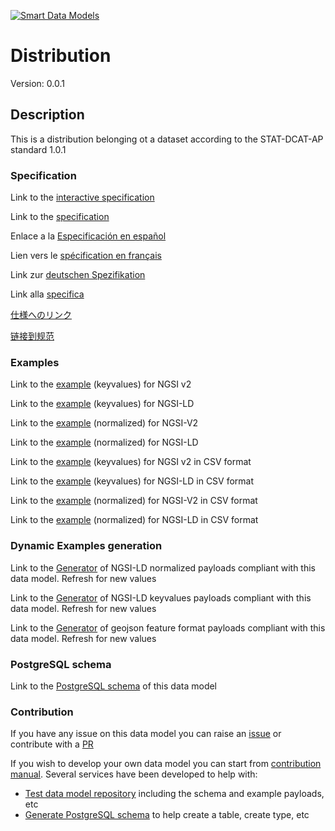 [![Smart Data Models](https://smartdatamodels.org/wp-content/uploads/2022/01/SmartDataModels_logo.png "Logo")](https://smartdatamodels.org)
# Distribution
Version: 0.0.1

## Description 

This is a distribution belonging ot a dataset according to the STAT-DCAT-AP standard 1.0.1
### Specification

Link to the [interactive specification](https://swagger.lab.fiware.org/?url=https://smart-data-models.github.io/dataModel.STAT-DCAT-AP/Distribution/swagger.yaml)

Link to the [specification](https://github.com/smart-data-models/dataModel.STAT-DCAT-AP/blob/master/Distribution/doc/spec.md)

Enlace a la [Especificación en español](https://github.com/smart-data-models/dataModel.STAT-DCAT-AP/blob/master/Distribution/doc/spec_ES.md)

Lien vers le [spécification en français](https://github.com/smart-data-models/dataModel.STAT-DCAT-AP/blob/master/Distribution/doc/spec_FR.md)

Link zur [deutschen Spezifikation](https://github.com/smart-data-models/dataModel.STAT-DCAT-AP/blob/master/Distribution/doc/spec_DE.md)

Link alla [specifica](https://github.com/smart-data-models/dataModel.STAT-DCAT-AP/blob/master/Distribution/doc/spec_IT.md)

[仕様へのリンク](https://github.com/smart-data-models/dataModel.STAT-DCAT-AP/blob/master/Distribution/doc/spec_JA.md)

[链接到规范](https://github.com/smart-data-models/dataModel.STAT-DCAT-AP/blob/master/Distribution/doc/spec_ZH.md)
### Examples

Link to the [example](https://smart-data-models.github.io/dataModel.STAT-DCAT-AP/Distribution/examples/example.json) (keyvalues) for NGSI v2

Link to the [example](https://smart-data-models.github.io/dataModel.STAT-DCAT-AP/Distribution/examples/example.jsonld) (keyvalues) for NGSI-LD

Link to the [example](https://smart-data-models.github.io/dataModel.STAT-DCAT-AP/Distribution/examples/example-normalized.json) (normalized) for NGSI-V2

Link to the [example](https://smart-data-models.github.io/dataModel.STAT-DCAT-AP/Distribution/examples/example-normalized.jsonld) (normalized) for NGSI-LD

Link to the [example](https://github.com/smart-data-models/dataModel.STAT-DCAT-AP/blob/master/Distribution/examples/example.json.csv) (keyvalues) for NGSI v2 in CSV format

Link to the [example](https://github.com/smart-data-models/dataModel.STAT-DCAT-AP/blob/master/Distribution/examples/example.jsonld.csv) (keyvalues) for NGSI-LD in CSV format

Link to the [example](https://github.com/smart-data-models/dataModel.STAT-DCAT-AP/blob/master/Distribution/examples/example-normalized.json.csv) (normalized) for NGSI-V2 in CSV format

Link to the [example](https://github.com/smart-data-models/dataModel.STAT-DCAT-AP/blob/master/Distribution/examples/example-normalized.jsonld.csv) (normalized) for NGSI-LD in CSV format
### Dynamic Examples generation

Link to the [Generator](https://smartdatamodels.org/extra/ngsi-ld_generator.php?schemaUrl=https://raw.githubusercontent.com/smart-data-models/dataModel.STAT-DCAT-AP/master/Distribution/schema.json&email=info@smartdatamodels.org) of NGSI-LD normalized payloads compliant with this data model. Refresh for new values

Link to the [Generator](https://smartdatamodels.org/extra/ngsi-ld_generator_keyvalues.php?schemaUrl=https://raw.githubusercontent.com/smart-data-models/dataModel.STAT-DCAT-AP/master/Distribution/schema.json&email=info@smartdatamodels.org) of NGSI-LD keyvalues payloads compliant with this data model. Refresh for new values

Link to the [Generator](https://smartdatamodels.org/extra/geojson_features_generator.php?schemaUrl=https://raw.githubusercontent.com/smart-data-models/dataModel.STAT-DCAT-AP/master/Distribution/schema.json&email=info@smartdatamodels.org) of geojson feature format payloads compliant with this data model. Refresh for new values
### PostgreSQL schema

Link to the [PostgreSQL schema](https://github.com/smart-data-models/dataModel.STAT-DCAT-AP/blob/master/Distribution/schema.sql) of this data model
### Contribution

 If you have any issue on this data model you can raise an [issue](https://github.com/smart-data-models/dataModel.STAT-DCAT-AP/issues)  or contribute with a [PR](https://github.com/smart-data-models/dataModel.STAT-DCAT-AP/pulls)

 If you wish to develop your own data model you can start from [contribution manual](https://bit.ly/contribution_manual). Several services have been developed to help with: 
 - [Test data model repository](https://smartdatamodels.org/index.php/data-models-contribution-api/) including the schema and example payloads, etc
 - [Generate PostgreSQL schema](https://smartdatamodels.org/index.php/sql-service/) to help create a table, create type, etc